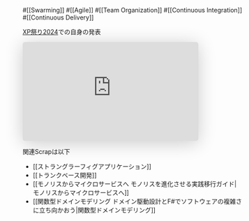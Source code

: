 #[[Swarming]] #[[Agile]] #[[Team Organization]] #[[Continuous Integration]] #[[Continuous Delivery]]

[XP祭り2024](https://confengine.com/conferences/xp2024/proposal/20410/swarming)での自身の発表

<iframe class="speakerdeck-iframe" frameborder="0" src="https://speakerdeck.com/player/2b3b36c8bfc844cd8f82aebefdc8c90f" title="&quot;Swarming&quot; をコンセプトに掲げるアジャイルチームのベストプラクティス" allowfullscreen="true" style="border: 0px; background: padding-box padding-box rgba(0, 0, 0, 0.1); margin: 0px; padding: 0px; border-radius: 6px; box-shadow: rgba(0, 0, 0, 0.2) 0px 5px 40px; width: 80%; height: auto; aspect-ratio: 560 / 315;" data-ratio="1.7777777777777777"></iframe>

関連Scrapは以下
- [[ストラングラーフィグアプリケーション]]
- [[トランクベース開発]]
- [[モノリスからマイクロサービスへ モノリスを進化させる実践移行ガイド|モノリスからマイクロサービスへ]]
- [[関数型ドメインモデリング ドメイン駆動設計とF#でソフトウェアの複雑さに立ち向かおう|関数型ドメインモデリング]]